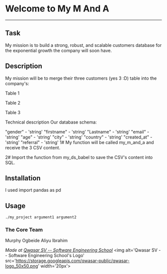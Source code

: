 # Welcome to My M And A
***

## Task
My mission is to build a strong, robust, and scalable customers 
database for the exponential growth the company will soon have.

## Description
My mission will be to merge their three customers (yes 3 :D) table into the company's:

Table 1

Table 2

Table 3

Technical description
Our database schema:

"gender" - 'string'
"firstname" - 'string'
"Lastname" - 'string'
"email" - 'string'
"age" - 'string'
"city" - 'string'
"country" - 'string'
"created_at" - 'string'
"referral" - 'string'
1# My function will be called my_m_and_a and receive the 3 CSV content.

2# Import the function from my_ds_babel to save the CSV's content into SQL.

## Installation
I used import pandas as pd

## Usage


```
./my_project argument1 argument2
```

### The Core Team
Murphy Ogbeide
Aliyu Ibrahim

<span><i>Made at <a href='https://qwasar.io'>Qwasar SV -- Software Engineering School</a></i></span>
<span><img alt='Qwasar SV -- Software Engineering School's Logo' src='https://storage.googleapis.com/qwasar-public/qwasar-logo_50x50.png' width='20px'></span>
